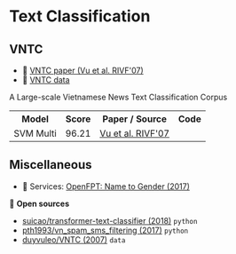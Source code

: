 # Text Classification

## VNTC 

* :scroll: [VNTC paper (Vu et al. RIVF'07)](http://docshare01.docshare.tips/files/4624/46242178.pdf)
* :file_folder: [VNTC data](https://github.com/duyvuleo/VNTC)

A Large-scale Vietnamese News Text Classification Corpus

<table>
  <tr>
    <th>Model</th>
    <th>Score</th>
    <th>Paper / Source </th>
    <th>Code</th>
  </tr>
  <tr>
    <td>SVM Multi</td>
    <td>96.21</td>
    <td><a href="http://docshare01.docshare.tips/files/4624/46242178.pdf">Vu et al. RIVF'07</a></td>
    <td></td>
  </tr>
</table>

## Miscellaneous

* :dizzy: Services: [OpenFPT: Name to Gender (2017)](http://doc.openfpt.vn/#vitk)

:file_folder: **Open sources**

* [suicao/transformer-text-classifier (2018)](https://github.com/suicao/transformer-text-classifier) `python`
* [pth1993/vn_spam_sms_filtering (2017)](https://github.com/pth1993/vn_spam_sms_filtering) `python` 
* [duyvuleo/VNTC (2007)](https://github.com/duyvuleo/VNTC) `data`